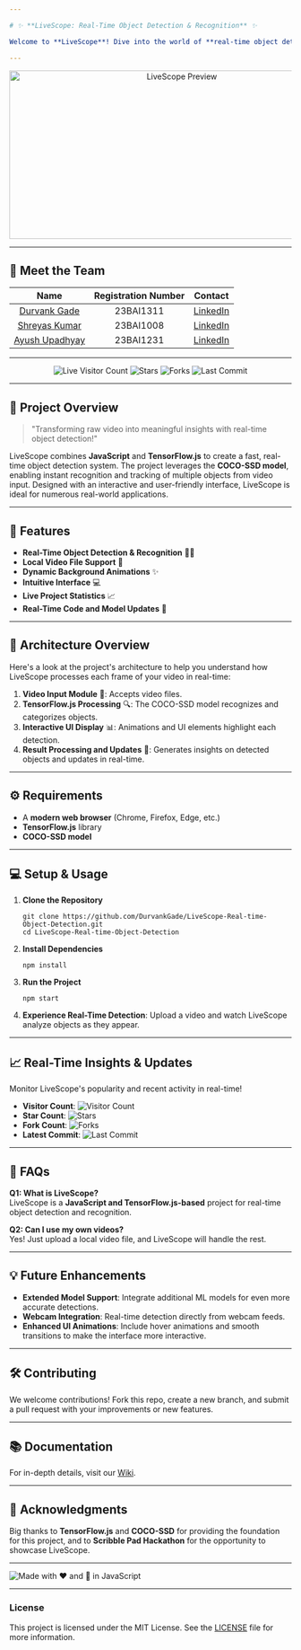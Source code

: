 ```yaml
---

# ✨ **LiveScope: Real-Time Object Detection & Recognition** ✨

Welcome to **LiveScope**! Dive into the world of **real-time object detection and recognition**, powered by **JavaScript** and **TensorFlow.js**. With a sleek design and engaging features, LiveScope is perfect for applications in surveillance, autonomous vehicles, and beyond! Access the Scribble.live notebook using this link: https://app.scribbler.live/?jsnb=github:DurvankGade/LiveScope-Real-time-Object-Detection/ScribbleNotebook .

---
```


<div align="center">
  <img src="https://via.placeholder.com/600x300.png?text=LiveScope+Preview" alt="LiveScope Preview" width="600" height="300">
</div>

---

## 👥 **Meet the Team**

| Name | Registration Number | Contact |
|:----:|:--------------------:|:--------------:|
| [Durvank Gade](https://github.com/DurvankGade) | 23BAI1311 | [LinkedIn](https://www.linkedin.com/in/durvank-gade-bb38a0276/) |
| [Shreyas Kumar](https://github.com/shkshreyas) | 23BAI1008 | [LinkedIn](https://www.linkedin.com/in/shkshreyas/) |
| [Ayush Upadhyay]() | 23BAI1231 | [LinkedIn](https://www.linkedin.com/in/ayushdevai/) |

---

<div align="center">
  <img src="https://visitor-badge.laobi.icu/badge?page_id=DurvankGade.LiveScope-Real-time-Object-Detection" alt="Live Visitor Count" />
  <img src="https://img.shields.io/github/stars/DurvankGade/LiveScope-Real-time-Object-Detection?style=social" alt="Stars" />
  <img src="https://img.shields.io/github/forks/DurvankGade/LiveScope-Real-time-Object-Detection" alt="Forks" />
  <img src="https://img.shields.io/github/last-commit/DurvankGade/LiveScope-Real-time-Object-Detection" alt="Last Commit" />
</div>

---

## 🚀 **Project Overview**

> "Transforming raw video into meaningful insights with real-time object detection!"  



LiveScope combines **JavaScript** and **TensorFlow.js** to create a fast, real-time object detection system. The project leverages the **COCO-SSD model**, enabling instant recognition and tracking of multiple objects from video input. Designed with an interactive and user-friendly interface, LiveScope is ideal for numerous real-world applications.

---

## 🎨 **Features**

- **Real-Time Object Detection & Recognition** 🕵️‍♂️
- **Local Video File Support** 📂
- **Dynamic Background Animations** ✨
- **Intuitive Interface** 💻
- **Live Project Statistics** 📈 
- **Real-Time Code and Model Updates** 🔄

---

## 📐 **Architecture Overview**

Here's a look at the project's architecture to help you understand how LiveScope processes each frame of your video in real-time:

1. **Video Input Module** 🎥: Accepts video files.
2. **TensorFlow.js Processing** 🔍: The COCO-SSD model recognizes and categorizes objects.
3. **Interactive UI Display** 📊: Animations and UI elements highlight each detection.
4. **Result Processing and Updates** 💾: Generates insights on detected objects and updates in real-time.

---

## ⚙️ **Requirements**

- A **modern web browser** (Chrome, Firefox, Edge, etc.)
- **TensorFlow.js** library
- **COCO-SSD model**

---

## 💻 **Setup & Usage**

1. **Clone the Repository**  
   ```
   git clone https://github.com/DurvankGade/LiveScope-Real-time-Object-Detection.git
   cd LiveScope-Real-time-Object-Detection
   ```

2. **Install Dependencies**  
   ```
   npm install
   ```

3. **Run the Project**  
   ```
   npm start
   ```

4. **Experience Real-Time Detection**: Upload a video and watch LiveScope analyze objects as they appear.

---

## 📈 **Real-Time Insights & Updates**

Monitor LiveScope's popularity and recent activity in real-time!

- **Visitor Count**: ![Visitor Count](https://visitor-badge.laobi.icu/badge?page_id=DurvankGade.LiveScope-Real-time-Object-Detection)
- **Star Count**: ![Stars](https://img.shields.io/github/stars/DurvankGade/LiveScope-Real-time-Object-Detection?style=social)
- **Fork Count**: ![Forks](https://img.shields.io/github/forks/DurvankGade/LiveScope-Real-time-Object-Detection)
- **Latest Commit**: ![Last Commit](https://img.shields.io/github/last-commit/DurvankGade/LiveScope-Real-time-Object-Detection)

---

## 💬 **FAQs**

**Q1: What is LiveScope?**  
LiveScope is a **JavaScript and TensorFlow.js-based** project for real-time object detection and recognition.

**Q2: Can I use my own videos?**  
Yes! Just upload a local video file, and LiveScope will handle the rest.

---

## 💡 **Future Enhancements**

- **Extended Model Support**: Integrate additional ML models for even more accurate detections.
- **Webcam Integration**: Real-time detection directly from webcam feeds.
- **Enhanced UI Animations**: Include hover animations and smooth transitions to make the interface more interactive.

---

## 🛠️ **Contributing**

We welcome contributions! Fork this repo, create a new branch, and submit a pull request with your improvements or new features.

---

## 📚 **Documentation**

For in-depth details, visit our [Wiki](https://github.com/DurvankGade/LiveScope-Real-time-Object-Detection/wiki).

---

## 🌟 **Acknowledgments**

Big thanks to **TensorFlow.js** and **COCO-SSD** for providing the foundation for this project, and to **Scribble Pad Hackathon** for the opportunity to showcase LiveScope.

---

![Made with ❤️ and 💪 in JavaScript](https://img.shields.io/badge/Made%20with-%F0%9F%A4%96%20%F0%9F%91%8A%20-JavaScript)

---

### License

This project is licensed under the MIT License. See the [LICENSE](https://github.com/DurvankGade/LiveScope-Real-time-Object-Detection/blob/main/LICENSE) file for more information.
